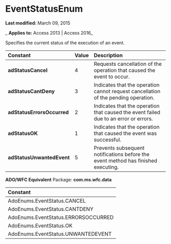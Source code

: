 
# EventStatusEnum

 **Last modified:** March 09, 2015

 _ **Applies to:** Access 2013 | Access 2016_



Specifies the current status of the execution of an event.


|**Constant**|**Value**|**Description**|
|:-----|:-----|:-----|
|**adStatusCancel**|4|Requests cancellation of the operation that caused the event to occur.|
|**adStatusCantDeny**|3|Indicates that the operation cannot request cancellation of the pending operation.|
|**adStatusErrorsOccurred**|2|Indicates that the operation that caused the event failed due to an error or errors.|
|**adStatusOK**|1|Indicates that the operation that caused the event was successful.|
|**adStatusUnwantedEvent**|5|Prevents subsequent notifications before the event method has finished executing.|
 **ADO/WFC Equivalent**
Package:  **com.ms.wfc.data**


|**Constant**|
|:-----|
|AdoEnums.EventStatus.CANCEL|
|AdoEnums.EventStatus.CANTDENY|
|AdoEnums.EventStatus.ERRORSOCCURRED|
|AdoEnums.EventStatus.OK|
|AdoEnums.EventStatus.UNWANTEDEVENT|
